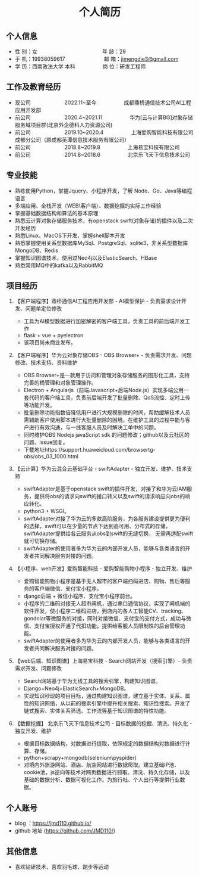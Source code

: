 <center>
     <h1>个人简历</h1>
 </center>

## 个人信息 

* 性 别：女&emsp;&emsp;&emsp;&emsp;&emsp;&emsp;&emsp;&emsp;&emsp;&emsp;&emsp;&emsp;&ensp;年 龄：29  
* 手 机：19938059617&emsp;&emsp;&emsp;&emsp;&emsp;&emsp;&ensp;&emsp;邮 箱：jimengdie3@gmail.com    
* 学 历：西南政法大学 本科 &emsp;&emsp;&emsp;&emsp;&emsp;岗 位：研发工程师

## 工作及教育经历

* 现公司&emsp;&emsp;&emsp;&emsp;&emsp;&emsp;&ensp;2022.11~至今&emsp;&emsp;&emsp;&emsp;&emsp; 成都鼎桥通信技术公司AI工程应用开发部
* 前公司&emsp;&emsp;&emsp;&emsp;&emsp;&emsp;&ensp;2020.4~2021.11&emsp;&emsp;&emsp;&emsp;&emsp; 华为[云与计算BG]对象存储服务域项目群(北京外企德科人力资源公司)     
* 前公司&emsp;&emsp;&emsp;&emsp;&emsp;&emsp;&ensp;2019.10~2020.4&emsp;&emsp;&emsp;&emsp;&emsp; 上海爱购智能科技有限公司成都分公司（原成都英潭信息技术服务有限公司）           
* 前公司&emsp;&emsp;&emsp;&emsp;&emsp;&emsp;&ensp;2018.8~2019.8&emsp;&emsp;&emsp;&emsp;&emsp; 上海易宝科技有限公司
* 前公司&emsp;&emsp;&emsp;&emsp;&emsp;&emsp;&ensp;2014.8~2018.6&emsp;&emsp;&emsp;&emsp;&emsp; 北京乐飞天下信息技术公司

## 专业技能

* 熟练使用Python，掌握Jquery、小程序开发，了解 Node、Go、Java等编程语言
* 多端应用、全栈开发（WEB\客户端）、数据挖掘的实际工作经验
* 掌握基础数据结构和算法的基本原理
* 熟悉云计算对象存储服务技术，有openstack swift(对象存储)的插件以及二次开发经历
* 熟悉Linux、MacOS下开发、掌握shell脚本开发
* 熟悉掌握使用关系型数据库MySql、PostgreSql、sqlite3，非关系型数据库MongoDB、Redis
* 掌握知识图谱技术，使用过Neo4j以及ElasticSearch、HBase
* 熟悉常用MQ中的kafka以及RabbitMQ

## 项目经历

1. 【客户端程序】鼎桥通信AI工程应用开发部 - AI模型保护 - 负责需求设计开发、问题单定位修改
    * 工具为AI模型数据进行加密解密的客户端工具，负责工具的前后端开发工作
    * flask + vue + pyelectron
    * 该项目尚未商业发布。
    
2. 【客户端程序】华为云对象存储OBS - OBS Browser+ - 负责需求开发、问题修改、技术支持、资料维护  
    * OBS Browser+是一款用于访问和管理对象存储服务的图形化工具，支持完善的桶管理和对象管理操作。
    * Electron + Angularjs（前端Javascript+后端Node.js）实现多端公用一套代码的客户端工具，负责前后端开发了批量删除、QoS流控、定时上传等功能开发。
    * 批量删除功能指数倍降低用户进行大规模删除的时间，帮助缓解技术人员需辅助客户使用脚本进行大批量删除的困境。在维护工具的过程中能与客户进行有效沟通，与一线客服人员及时解决工单中的问题。
    * 同时维护OBS Nodejs javaScript sdk 的问题修改；github以及云社区的问题、issue回复。
    * 下载地址https://support.huaweicloud.com/browsertg-obs/obs_03_1000.html

3. 【云计算】华为云混合云基础平台 - swiftAdapter - 独立开发、维护、技术支持
    * swiftAdapter是基于openstack swift的插件开发，对接了和华为云IAM服务，提供将obs的请求向swift的接口转义以及swift的请求响应向obs的响应转化。
    * python3 + WSGI。
    * swiftAdapter对接了华为云的多款高阶服务，为各服务建设提供更为便利的选择，swift可以在少量的节点下达到高可用、分布式的存储，swiftAdapter提供给各云服务从obs到swift的无缝切换，
    无需再适配swift就可切换存储。
    * swiftAdapter的使用者多为华为云的内部开发人员，能够与各类语言的开发者共同解决服务对接的问题。
    
4. 【小程序、web开发】爱购智能科技 - 爱购智能购物小程序 - 独立开发、维护
    * 爱购智能购物小程序是基于无人超市的客户端扫码进店、购物、售后等服务的客户端微信、支付宝小程序。
    * django后端 + 微信小程序、支付宝小程序前台。
    * 小程序的二维码对接无人超市闸机，通过串口通信协议，实现了闸机端的软件开发，使小程序二维码进店，到店内的各人工智能CV、tracking、gondolar等微服务的对接，同时对接微信、支付宝的支付方式，成功与微信、支付宝授权开通了代扣功能，提供给客服人员限制性的后台管理功能。
    * swiftAdapter的使用者多为华为云的内部开发人员，能够与各类语言的开发者共同解决服务对接的问题。
    
5. 【web后端、知识图谱】上海易宝科技 - Search网站开发（搜索引擎）- 负责需求开发、问题修改
    * Search网站基于华为无线工具的搜索引擎，构建知识图谱。
    * Django+Neo4j+ElasticSearch+MongoDB。
    * 实现知识秒现的项目目标，通过构建知识图谱，建立基于实体、关系、属性的知识网络，从以前的搜索引擎中提升相关搜索、知识性搜索。开发了链式搜索、实体关系筛选、工作流等基于知识图谱的特性功能。

6. 【数据挖掘】 北京乐飞天下信息技术公司 - 目标数据的挖掘、清洗、持久化 - 独立开发、维护
    * 根据目标数据结构，对数据进行提取，依照规定的数据结构对数据进行计算、存储。
    * python+scrapy+mongodb(selenium\pyspider)
    * 对境内外旅游网站、酒店、航空网站进行数据爬取。建立基础IP池、cookie池，js逆向等技术对网页数据进行抓取、清洗、持久化存储，以及基础的数据分析、数据可视化工作。为旅行社、个人出行等提供行业数据。

## 个人账号 
* blog ：https://jmd110.github.io/
* github 地址 (https://github.com/JMD110/)

## 其他信息 
* 喜欢钻研技术，喜欢羽毛球、跑步等运动
